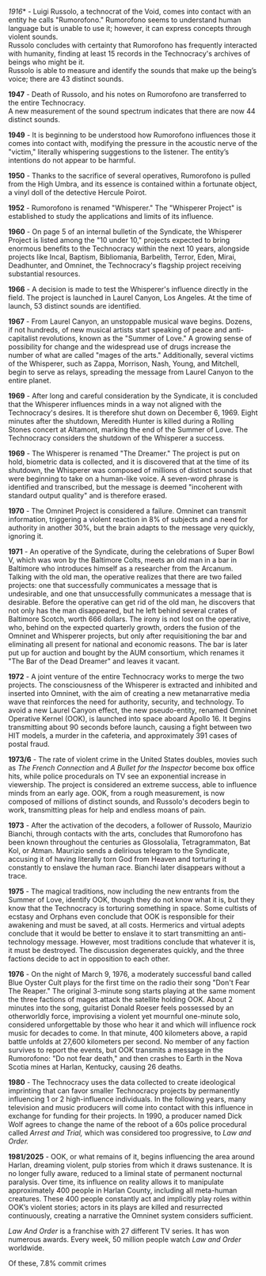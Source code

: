 *1916** \- Luigi Russolo, a technocrat of the Void, comes into contact with an entity he calls "Rumorofono." Rumorofono seems to understand human language but is unable to use it; however, it can express concepts through violent sounds.  
Russolo concludes with certainty that Rumorofono has frequently interacted with humanity, finding at least 15 records in the Technocracy's archives of beings who might be it.  
Russolo is able to measure and identify the sounds that make up the being’s voice; there are 43 distinct sounds.

**1947** \- Death of Russolo, and his notes on Rumorofono are transferred to the entire Technocracy.  
A new measurement of the sound spectrum indicates that there are now 44 distinct sounds.

**1949** \- It is beginning to be understood how Rumorofono influences those it comes into contact with, modifying the pressure in the acoustic nerve of the "victim," literally whispering suggestions to the listener. The entity’s intentions do not appear to be harmful.

**1950** \- Thanks to the sacrifice of several operatives, Rumorofono is pulled from the High Umbra, and its essence is contained within a fortunate object, a vinyl doll of the detective Hercule Poirot.

**1952** \- Rumorofono is renamed "Whisperer." The "Whisperer Project" is established to study the applications and limits of its influence.

**1960** \- On page 5 of an internal bulletin of the Syndicate, the Whisperer Project is listed among the "10 under 10," projects expected to bring enormous benefits to the Technocracy within the next 10 years, alongside projects like Incal, Baptism, Bibliomania, Barbelith, Terror, Eden, Mirai, Deadhunter, and Omninet, the Technocracy's flagship project receiving substantial resources.

**1966** \- A decision is made to test the Whisperer's influence directly in the field. The project is launched in Laurel Canyon, Los Angeles. At the time of launch, 53 distinct sounds are identified.

**1967** \- From Laurel Canyon, an unstoppable musical wave begins. Dozens, if not hundreds, of new musical artists start speaking of peace and anti-capitalist revolutions, known as the "Summer of Love." A growing sense of possibility for change and the widespread use of drugs increase the number of what are called "mages of the arts." Additionally, several victims of the Whisperer, such as Zappa, Morrison, Nash, Young, and Mitchell, begin to serve as relays, spreading the message from Laurel Canyon to the entire planet.

**1969** \- After long and careful consideration by the Syndicate, it is concluded that the Whisperer influences minds in a way not aligned with the Technocracy's desires. It is therefore shut down on December 6, 1969. Eight minutes after the shutdown, Meredith Hunter is killed during a Rolling Stones concert at Altamont, marking the end of the Summer of Love. The Technocracy considers the shutdown of the Whisperer a success.

**1969** \- The Whisperer is renamed "The Dreamer." The project is put on hold, biometric data is collected, and it is discovered that at the time of its shutdown, the Whisperer was composed of millions of distinct sounds that were beginning to take on a human-like voice. A seven-word phrase is identified and transcribed, but the message is deemed "incoherent with standard output quality" and is therefore erased.

**1970** \- The Omninet Project is considered a failure. Omninet can transmit information, triggering a violent reaction in 8% of subjects and a need for authority in another 30%, but the brain adapts to the message very quickly, ignoring it.

**1971** \- An operative of the Syndicate, during the celebrations of Super Bowl V, which was won by the Baltimore Colts, meets an old man in a bar in Baltimore who introduces himself as a researcher from the Arcanum. Talking with the old man, the operative realizes that there are two failed projects: one that successfully communicates a message that is undesirable, and one that unsuccessfully communicates a message that is desirable. Before the operative can get rid of the old man, he discovers that not only has the man disappeared, but he left behind several crates of Baltimore Scotch, worth 666 dollars. The irony is not lost on the operative, who, behind on the expected quarterly growth, orders the fusion of the Omninet and Whisperer projects, but only after requisitioning the bar and eliminating all present for national and economic reasons. The bar is later put up for auction and bought by the AUM consortium, which renames it "The Bar of the Dead Dreamer" and leaves it vacant.

**1972** \- A joint venture of the entire Technocracy works to merge the two projects. The consciousness of the Whisperer is extracted and inhibited and inserted into Omninet, with the aim of creating a new metanarrative media wave that reinforces the need for authority, security, and technology. To avoid a new Laurel Canyon effect, the new pseudo-entity, renamed Omninet Operative Kernel (OOK), is launched into space aboard Apollo 16. It begins transmitting about 90 seconds before launch, causing a fight between two HIT models, a murder in the cafeteria, and approximately 391 cases of postal fraud.

**1973/6** \- The rate of violent crime in the United States doubles, movies such as *The French Connection* and *A Bullet for the Inspector* become box office hits, while police procedurals on TV see an exponential increase in viewership. The project is considered an extreme success, able to influence minds from an early age. OOK, from a rough measurement, is now composed of millions of distinct sounds, and Russolo's decoders begin to work, transmitting pleas for help and endless moans of pain.

**1973** \- After the activation of the decoders, a follower of Russolo, Maurizio Bianchi, through contacts with the arts, concludes that Rumorofono has been known throughout the centuries as Glossolalia, Tetragrammaton, Bat Kol, or Atman. Maurizio sends a delirious telegram to the Syndicate, accusing it of having literally torn God from Heaven and torturing it constantly to enslave the human race. Bianchi later disappears without a trace.

**1975** \- The magical traditions, now including the new entrants from the Summer of Love, identify OOK, though they do not know what it is, but they know that the Technocracy is torturing something in space. Some cultists of ecstasy and Orphans even conclude that OOK is responsible for their awakening and must be saved, at all costs. Hermerics and virtual adepts conclude that it would be better to enslave it to start transmitting an anti-technology message. However, most traditions conclude that whatever it is, it must be destroyed. The discussion degenerates quickly, and the three factions decide to act in opposition to each other.

**1976** \- On the night of March 9, 1976, a moderately successful band called Blue Oyster Cult plays for the first time on the radio their song "Don't Fear The Reaper." The original 3-minute song starts playing at the same moment the three factions of mages attack the satellite holding OOK. About 2 minutes into the song, guitarist Donald Roeser feels possessed by an otherworldly force, improvising a violent yet mournful one-minute solo, considered unforgettable by those who hear it and which will influence rock music for decades to come. In that minute, 400 kilometers above, a rapid battle unfolds at 27,600 kilometers per second. No member of any faction survives to report the events, but OOK transmits a message in the Rumorofono: "Do not fear death," and then crashes to Earth in the Nova Scotia mines at Harlan, Kentucky, causing 26 deaths.

**1980** \- The Technocracy uses the data collected to create ideological imprinting that can favor smaller Technocracy projects by permanently influencing 1 or 2 high-influence individuals. In the following years, many television and music producers will come into contact with this influence in exchange for funding for their projects. In 1990, a producer named Dick Wolf agrees to change the name of the reboot of a 60s police procedural called *Arrest and Trial,* which was considered too progressive, to *Law and Order.*

**1981/2025** \- OOK, or what remains of it, begins influencing the area around Harlan, dreaming violent, pulp stories from which it draws sustenance. It is no longer fully aware, reduced to a liminal state of permanent nocturnal paralysis. Over time, its influence on reality allows it to manipulate approximately 400 people in Harlan County, including all meta-human creatures. These 400 people constantly act and implicitly play roles within OOK’s violent stories; actors in its plays are killed and resurrected continuously, creating a narrative the Omninet system considers sufficient.

*Law And Order* is a franchise with 27 different TV series. It has won numerous awards. Every week, 50 million people watch *Law and Order* worldwide.

Of these, 7.8% commit crimes
